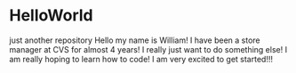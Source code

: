 # HelloWorld
just another repository
Hello my name is William! I have been a store manager at CVS for almost 4 years! I really just want to do something else! I am really hoping to learn how to code! I am very excited to get started!!!
